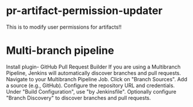 # pr-artifact-permission-updater
This is to modify user permissions for artifacts!!
# Multi-branch pipeline
Install plugin- GitHub Pull Request Builder
If you are using a Multibranch Pipeline, Jenkins will automatically discover branches and pull requests.
Navigate to your Multibranch Pipeline Job.
Click on "Branch Sources".
Add a source (e.g., GitHub).
Configure the repository URL and credentials.
Under "Build Configuration", use "by Jenkinsfile".
Optionally configure "Branch Discovery" to discover branches and pull requests.
